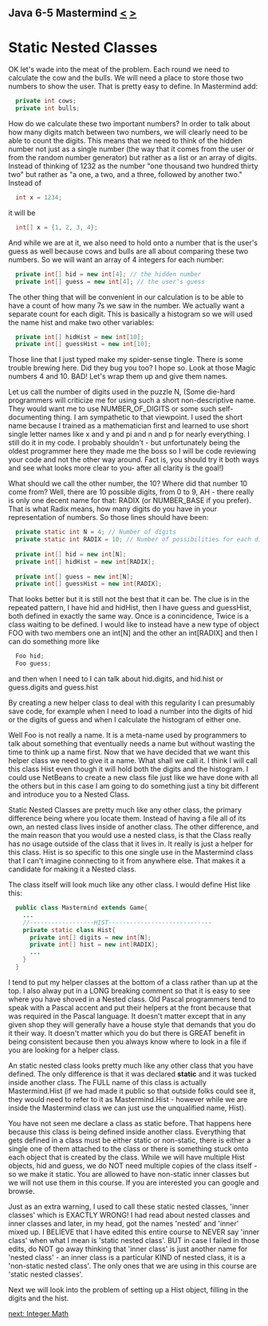 ## Java 6-5 Mastermind [&LT;](Java0604.md) [&GT;](Java0606.md)
#  Static Nested Classes

OK let's wade into the meat of the problem. Each round we need to calculate the cow and the bulls. We will need a place to store those two numbers to show the user. That is pretty easy to define. In Mastermind add:

```java
  private int cows;
  private int bulls;
```

How do we calculate these two important numbers? In order to talk about how many digits match between two numbers, we will clearly need to be able to count the digits. This means that we need to think of the hidden number not just as a single number (the way that it comes from the user or from the random number generator) but rather as a list or an array of digits. Instead of thinking of 1232 as the number "one thousand two hundred thirty two" but rather as "a one, a two, and a three, followed by another two." Instead of

```java
  int x = 1234;
```

it will be

```java
  int[] x = {1, 2, 3, 4};
```

And while we are at it, we also need to hold onto a number that is the user's guess as well because cows and bulls are all about comparing these two numbers. So we will want an array of 4 integers for each number:

```java
  private int[] hid = new int[4]; // the hidden number
  private int[] guess = new int[4]; // the user's guess
```

The other thing that will be convenient in our calculation is to be able to have a count of how many 7s we saw in the number. We actually want a separate count for each digit. This is basically a histogram so we will used the name hist and make two other variables:

```java
  private int[] hidHist = new int[10]; 
  private int[] guessHist = new int[10];
```

Those line that I just typed make my spider-sense tingle. There is some trouble brewing here. Did they bug you too? I hope so. Look at those Magic numbers 4 and 10. BAD! Let's wrap them up and give them names.

Let us call the number of digits used in the puzzle N, (Some die-hard programmers will criticize me for using such a short non-descriptive name. They would want me to use NUMBER_OF_DIGITS or some such self-documenting thing. I am sympathetic to that viewpoint. I used the short name because I trained as a mathematician first and learned to use short single letter names like x and y and pi and n and p for nearly everything. I still do it in my code. I probably shouldn't - but unfortunately being the oldest programmer here they made me the boss so I will be code reviewing your code and not the other way around. Fact is, you should try it both ways and see what looks more clear to you- after all clarity is the goal!)

What should we call the other number, the 10? Where did that number 10 come from? Well, there are 10 possible digits, from 0 to 9, AH - there really is only one decent name for that: RADIX (or NUMBER_BASE if you prefer). That is what Radix means, how many digits do you have in your representation of numbers. So those lines should have been: 


```java
  private static int N = 4; // Number of digits
  private static int RADIX = 10; // Number of possibilities for each digit
  
  private int[] hid = new int[N];
  private int[] hidHist = new int[RADIX];
  
  private int[] guess = new int[N];
  private int[] guessHist = new int[RADIX];
```

That looks better but it is still not the best that it can be. The clue is in the repeated pattern, I have hid and hidHist, then I have guess and guessHist, both defined in exactly the same way. Once is a conincidence, Twice is a class waiting to be defined. I would like to instead have a new type of object FOO with two members one an int[N] and the other an int[RADIX] and then I can do something more like

```java
  Foo hid;
  Foo guess;
```

and then when I need to I can talk about hid.digits, and hid.hist or guess.digits and guess.hist

By creating a new helper class to deal with this regularity I can presumably save code, for example when I need to load a number into the digits of hid or the digits of guess and when I calculate the histogram of either one.

Well Foo is not really a name. It is a meta-name used by programmers to talk about something that eventually needs a name but without wasting the time to think up a name first. Now that we have decided that we want this helper class we need to give it a name. What shall we call it. I think I will call this class Hist even though it will hold both the digits and the histogram. I could use NetBeans to create a new class file just like we have done with all the others but in this case I am going to do something just a tiny bit different and introduce you to a Nested Class.

Static Nested Classes are pretty much like any other class, the primary difference being where you locate them. Instead of having a file all of its own, an nested class lives inside of another class. The other difference, and the main reason that you would use a nested class, is that the Class really has no usage outside of the class that it lives in. It really is just a helper for this class. Hist is so specific to this one single use in the Mastermind class that I can't imagine connecting to it from anywhere else. That makes it a candidate for making it a Nested class.

The class itself will look much like any other class. I would define Hist like this:

```java
  public class Mastermind extends Game{
    ...
    //------------------HIST-----------------------------
    private static class Hist{
      private int[] digits = new int[N];
      private int[] hist = new int[RADIX];
      ...
    }
  }
```

I tend to put my helper classes at the bottom of a class rather than up at the top. I also alway put in a LONG breaking comment so that it is easy to see where you have shoved in a Nested class. Old Pascal programmers tend to speak with a Pascal accent and put their helpers at the front because that was required in the Pascal language. It doesn't matter except that in any given shop they will generally have a house style that demands that you do it their way. It doesn't matter which you do but there is GREAT benefit in being consistent because then you always know where to look in a file if you are looking for a helper class.

An static nested class looks pretty much like any other class that you have defined. The only difference is that it was declared <b>static</b> and it was tucked inside another class. The FULL name of this class is actually Mastermind.Hist (if we had made it public so that outside folks could see it, they would need to refer to it as Mastermind.Hist - however while we are inside the Mastermind class we can just use the unqualified name, Hist).

You have not seen me declare a class as static before. That happens here because this class is being defined inside another class. Everything that gets defined in a class must be either static or non-static, there is either a single one of them attached to the class or there is something stuck onto each object that is created by the class. While we will have multiple Hist objects, hid and guess, we do NOT need multiple copies of the class itself - so we make it static. You are allowed to have non-static inner classes but we will not use them in this course. If you are interested you can google and browse. 

Just as an extra warning, I used to call these static nested classes, 'inner classes' which is EXACTLY WRONG! I had read about nested classes and inner classes and later, in my head, got the names 'nested' and 'inner' mixed up. I BELIEVE that I have edited this entire course to NEVER say 'inner class' when what I mean is 'static nested class'. BUT in case I failed in those edits, do NOT go away thinking that 'inner class' is just another name for 'nested class' - an inner class is a particular KIND of nested class, it is a 'non-static nested class'. The only ones that we are using in this course are 'static nested classes'.

Next we will look into the problem of setting up a Hist object, filling in the digits and the hist.

[next: Integer Math](Java0606.md)